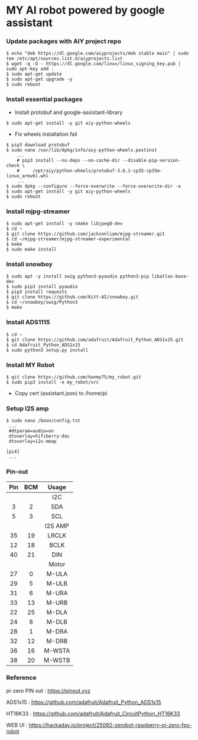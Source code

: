 MY AI robot powered by google assistant
=======================================

### Update packages with AIY project repo
```
$ echo "deb https://dl.google.com/aiyprojects/deb stable main" | sudo tee /etc/apt/sources.list.d/aiyprojects.list
$ wget -q -O - https://dl.google.com/linux/linux_signing_key.pub | sudo apt-key add -
$ sudo apt-get update
$ sudo apt-get upgrade -y
$ sudo reboot
```

### Install essential packages
- Install protobuf and google-assistant-library
```
$ sudo apt-get install -y git aiy-python-wheels
```

- Fix wheels installation fail
```
$ pip3 download protobuf
$ sudo nano /var/lib/dpkg/info/aiy-python-wheels.postinst
    ...
    # pip3 install --no-deps --no-cache-dir --disable-pip-version-check \
    #     /opt/aiy/python-wheels/protobuf-3.6.1-cp35-cp35m-linux_armv6l.whl
    ...
$ sudo dpkg --configure --force-overwrite --force-overwrite-dir -a
$ sudo apt-get install -y git aiy-python-wheels
$ sudo reboot
```

### Install mjpg-streamer
```
$ sudo apt-get install -y cmake libjpeg8-dev
$ cd ~
$ git clone https://github.com/jacksonliam/mjpg-streamer.git
$ cd ~/mjpg-streamer/mjpg-streamer-experimental
$ make
$ sudo make install
```

### Install snowboy
```
$ sudo apt -y install swig python3-pyaudio python3-pip libatlas-base-dev
$ sudo pip3 install pyaudio
$ pip3 install requests
$ git clone https://github.com/Kitt-AI/snowboy.git
$ cd ~/snowboy/swig/Python3
$ make
```

### Install ADS1115
```
$ cd ~
$ git clone https://github.com/adafruit/Adafruit_Python_ADS1x15.git
$ cd Adafruit_Python_ADS1x15
$ sudo python3 setup.py install
```

### Install MY Robot
```
$ git clone https://github.com/hanmy75/my_robot.git
$ sudo pip3 install -e my_robot/src
```
- Copy cert (assistant.json) to /home/pi

### Setup I2S amp
```
$ sudo nano /boon/config.txt
 ...
 #dtparam=audio=on
 dtoverlay=hifiberry-dac
 dtoverlay=i2s-mmap

[pi4]
 ...
```

### Pin-out
| Pin | BCM |  Usage  |
| :---: | :---: | :---: |
|     |     |   I2C   |
|  3  |  2  |   SDA   |
|  5  |  3  |   SCL   |
|     |     | I2S AMP |
|  35 |  19 |  LRCLK  |
|  12 |  18 |   BCLK  |
|  40 |  21 |   DIN   |
|     |     |  Motor  |
|  27 |  0  |  M-ULA  |
|  29 |  5  |  M-ULB  |
|  31 |  6  |  M-URA  |
|  33 |  13 |  M-URB  |
|  22 |  25 |  M-DLA  |
|  24 |  8  |  M-DLB  |
|  28 |  1  |  M-DRA  |
|  32 |  12 |  M-DRB  |
|  36 |  16 |  M-WSTA |
|  38 |  20 |  M-WSTB |


### Reference
pi-zero PIN out : https://pinout.xyz

ADS1x15 : https://github.com/adafruit/Adafruit_Python_ADS1x15

HT16K33 : https://github.com/adafruit/Adafruit_CircuitPython_HT16K33

WEB UI  : https://hackaday.io/project/25092-zerobot-raspberry-pi-zero-fpv-robot

